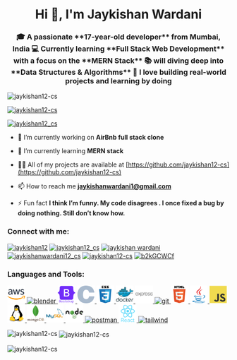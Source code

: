 <h1 align="center">Hi 👋, I'm Jaykishan Wardani</h1>
<h3 align="center">🎓 A passionate **17-year-old developer** from Mumbai, India 💻 Currently learning **Full Stack Web Development** with a focus on the **MERN Stack** 📚 will diving deep into **Data Structures & Algorithms** 🚀 I love building real-world projects and learning by doing</h3>

<p align="left"> <img src="https://komarev.com/ghpvc/?username=jaykishan12-cs&label=Profile%20views&color=0e75b6&style=flat" alt="jaykishan12-cs" /> </p>

<p align="left"> <a href="https://github.com/ryo-ma/github-profile-trophy"><img src="https://github-profile-trophy.vercel.app/?username=jaykishan12-cs" alt="jaykishan12-cs" /></a> </p>

<p align="left"> <a href="https://twitter.com/jaykishan12_cs" target="blank"><img src="https://img.shields.io/twitter/follow/jaykishan12_cs?logo=twitter&style=for-the-badge" alt="jaykishan12_cs" /></a> </p>

- 🔭 I’m currently working on **AirBnb full stack clone**

- 🌱 I’m currently learning **MERN stack**

- 👨‍💻 All of my projects are available at [https://github.com/jaykishan12-cs](https://github.com/jaykishan12-cs)

- 📫 How to reach me **jaykishanwardani1@gmail.com**

- ⚡ Fun fact **I think I’m funny. My code disagrees . I once fixed a bug by doing nothing. Still don’t know how.**

<h3 align="left">Connect with me:</h3>
<p align="left">
<a href="https://dev.to/jaykishan12" target="blank"><img align="center" src="https://raw.githubusercontent.com/rahuldkjain/github-profile-readme-generator/master/src/images/icons/Social/devto.svg" alt="jaykishan12" height="30" width="40" /></a>
<a href="https://twitter.com/jaykishan12_cs" target="blank"><img align="center" src="https://raw.githubusercontent.com/rahuldkjain/github-profile-readme-generator/master/src/images/icons/Social/twitter.svg" alt="jaykishan12_cs" height="30" width="40" /></a>
<a href="https://linkedin.com/in/jaykishan-wardani-a785432b7/" target="blank"><img align="center" src="https://raw.githubusercontent.com/rahuldkjain/github-profile-readme-generator/master/src/images/icons/Social/linked-in-alt.svg" alt="jaykishan wardani" height="30" width="40" /></a>
<a href="https://instagram.com/jaykishanwardani12_cs" target="blank"><img align="center" src="https://raw.githubusercontent.com/rahuldkjain/github-profile-readme-generator/master/src/images/icons/Social/instagram.svg" alt="jaykishanwardani12_cs" height="30" width="40" /></a>
<a href="https://www.leetcode.com/jaykishan12-cs" target="blank"><img align="center" src="https://raw.githubusercontent.com/rahuldkjain/github-profile-readme-generator/master/src/images/icons/Social/leet-code.svg" alt="jaykishan12-cs" height="30" width="40" /></a>
<a href="https://discord.gg/b2kGCWCf" target="blank"><img align="center" src="https://raw.githubusercontent.com/rahuldkjain/github-profile-readme-generator/master/src/images/icons/Social/discord.svg" alt="b2kGCWCf" height="30" width="40" /></a>
</p>

<h3 align="left">Languages and Tools:</h3>
<p align="left"> <a href="https://aws.amazon.com" target="_blank" rel="noreferrer"> <img src="https://raw.githubusercontent.com/devicons/devicon/master/icons/amazonwebservices/amazonwebservices-original-wordmark.svg" alt="aws" width="40" height="40"/> </a> <a href="https://www.blender.org/" target="_blank" rel="noreferrer"> <img src="https://download.blender.org/branding/community/blender_community_badge_white.svg" alt="blender" width="40" height="40"/> </a> <a href="https://getbootstrap.com" target="_blank" rel="noreferrer"> <img src="https://raw.githubusercontent.com/devicons/devicon/master/icons/bootstrap/bootstrap-plain-wordmark.svg" alt="bootstrap" width="40" height="40"/> </a> <a href="https://www.cprogramming.com/" target="_blank" rel="noreferrer"> <img src="https://raw.githubusercontent.com/devicons/devicon/master/icons/c/c-original.svg" alt="c" width="40" height="40"/> </a> <a href="https://www.w3schools.com/css/" target="_blank" rel="noreferrer"> <img src="https://raw.githubusercontent.com/devicons/devicon/master/icons/css3/css3-original-wordmark.svg" alt="css3" width="40" height="40"/> </a> <a href="https://www.docker.com/" target="_blank" rel="noreferrer"> <img src="https://raw.githubusercontent.com/devicons/devicon/master/icons/docker/docker-original-wordmark.svg" alt="docker" width="40" height="40"/> </a> <a href="https://expressjs.com" target="_blank" rel="noreferrer"> <img src="https://raw.githubusercontent.com/devicons/devicon/master/icons/express/express-original-wordmark.svg" alt="express" width="40" height="40"/> </a> <a href="https://git-scm.com/" target="_blank" rel="noreferrer"> <img src="https://www.vectorlogo.zone/logos/git-scm/git-scm-icon.svg" alt="git" width="40" height="40"/> </a> <a href="https://www.w3.org/html/" target="_blank" rel="noreferrer"> <img src="https://raw.githubusercontent.com/devicons/devicon/master/icons/html5/html5-original-wordmark.svg" alt="html5" width="40" height="40"/> </a> <a href="https://www.java.com" target="_blank" rel="noreferrer"> <img src="https://raw.githubusercontent.com/devicons/devicon/master/icons/java/java-original.svg" alt="java" width="40" height="40"/> </a> <a href="https://developer.mozilla.org/en-US/docs/Web/JavaScript" target="_blank" rel="noreferrer"> <img src="https://raw.githubusercontent.com/devicons/devicon/master/icons/javascript/javascript-original.svg" alt="javascript" width="40" height="40"/> </a> <a href="https://www.linux.org/" target="_blank" rel="noreferrer"> <img src="https://raw.githubusercontent.com/devicons/devicon/master/icons/linux/linux-original.svg" alt="linux" width="40" height="40"/> </a> <a href="https://www.mongodb.com/" target="_blank" rel="noreferrer"> <img src="https://raw.githubusercontent.com/devicons/devicon/master/icons/mongodb/mongodb-original-wordmark.svg" alt="mongodb" width="40" height="40"/> </a> <a href="https://www.mysql.com/" target="_blank" rel="noreferrer"> <img src="https://raw.githubusercontent.com/devicons/devicon/master/icons/mysql/mysql-original-wordmark.svg" alt="mysql" width="40" height="40"/> </a> <a href="https://nodejs.org" target="_blank" rel="noreferrer"> <img src="https://raw.githubusercontent.com/devicons/devicon/master/icons/nodejs/nodejs-original-wordmark.svg" alt="nodejs" width="40" height="40"/> </a> <a href="https://postman.com" target="_blank" rel="noreferrer"> <img src="https://www.vectorlogo.zone/logos/getpostman/getpostman-icon.svg" alt="postman" width="40" height="40"/> </a> <a href="https://reactjs.org/" target="_blank" rel="noreferrer"> <img src="https://raw.githubusercontent.com/devicons/devicon/master/icons/react/react-original-wordmark.svg" alt="react" width="40" height="40"/> </a> <a href="https://tailwindcss.com/" target="_blank" rel="noreferrer"> <img src="https://www.vectorlogo.zone/logos/tailwindcss/tailwindcss-icon.svg" alt="tailwind" width="40" height="40"/> </a> </p>

<p><img align="left" src="https://github-readme-stats.vercel.app/api/top-langs?username=jaykishan12-cs&show_icons=true&locale=en&layout=compact" alt="jaykishan12-cs" /></p>

<p>&nbsp;<img align="center" src="https://github-readme-stats.vercel.app/api?username=jaykishan12-cs&show_icons=true&locale=en" alt="jaykishan12-cs" /></p>

<p><img align="center" src="https://github-readme-streak-stats.herokuapp.com/?user=jaykishan12-cs&" alt="jaykishan12-cs" /></p>
